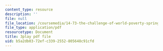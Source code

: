 ```yaml
---
content_type: resource
description: ''
file: null
file_location: /coursemedia/14-73-the-challenge-of-world-poverty-spring-2011/b5a2db0372efc3392552805648c91cfd_FLwiEHSEQt8.pdf
file_type: application/pdf
resourcetype: Document
title: 3play pdf file
uid: b5a2db03-72ef-c339-2552-805648c91cfd
---
```

